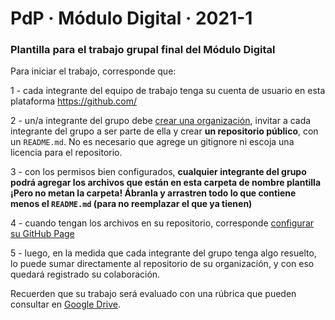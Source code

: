 # PdP · Módulo Digital · 2021-1

### Plantilla para el trabajo grupal final del Módulo Digital

Para iniciar el trabajo, corresponde que:

1 - cada integrante del equipo de trabajo tenga su cuenta de usuario en esta plataforma https://github.com/

2 - un/a integrante del grupo debe [crear una organización](https://git-scm.com/book/es/v2/GitHub-Gesti%C3%B3n-de-una-organizaci%C3%B3n), invitar a cada integrante del grupo a ser parte de ella y crear **un repositorio público**, con un `README.md`. No es necesario que agrege un gitignore ni escoja una licencia para el repositorio.

3 - con los permisos bien configurados, **cualquier integrante del grupo podrá agregar los archivos que están en esta carpeta de nombre plantilla ¡Pero no metan la carpeta! Ábranla y arrastren todo lo que contiene menos el `README.md` (para no reemplazar el que ya tienen)**

4 - cuando tengan los archivos en su repositorio, corresponde [configurar su GitHub Page](https://docs.github.com/en/pages/getting-started-with-github-pages/creating-a-github-pages-site#creating-your-site)

5 - luego, en la medida que cada integrante del grupo tenga algo resuelto, lo puede sumar directamente al repositorio de su organización, y con eso quedará registrado su colaboración.

Recuerden que su trabajo será evaluado con una rúbrica que pueden consultar en [Google Drive](https://docs.google.com/spreadsheets/d/1syeC8V3ej8MmKgB1F4mXcNk7yjakgOjMSv8cVh6qeO8/edit?usp=sharing).
